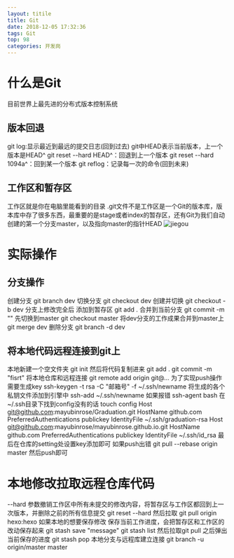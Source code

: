 ```yaml
---
layout: titile
title: Git
date: 2018-12-05 17:32:36
tags: Git
top: 98
categories: 开发岗
---
```

# 什么是Git
目前世界上最先进的分布式版本控制系统
## 版本回退
git log:显示最近到最远的提交日志(回到过去)
git中HEAD表示当前版本，上一个版本是HEAD^
git reset --hard HEAD^：回退到上一个版本
git reset --hard 1094a^：回到某一个版本
git reflog：记录每一次的命令(回到未来)
## 工作区和暂存区
工作区就是你在电脑里能看到的目录
.git文件不是工作区是一个Git的版本库，版本库中存了很多东西，最重要的是stage或者index的暂存区，还有Git为我们自动创建的第一个分支master，以及指向master的指针HEAD
![jiegou](/Git/p1.png "图示")
 <!--more--> 
# 实际操作
## 分支操作
创建分支
git branch dev
切换分支
git checkout dev
创建并切换
git checkout -b dev
分支上修改完全后
添加到暂存区
git add .
合并到当前分支
git commit -m ""
先切换到master
git checkout master
将dev分支的工作成果合并到master上
git merge dev
删除分支
git branch -d dev
## 将本地代码远程连接到git上
本地新建一个空文件夹
git init
然后将代码复制进来
git add .
git commit -m "fisrt"
将本地仓库和远程连接
git remote add origin git@...
为了实现push操作需要生成key
ssh-keygen -t rsa -C "邮箱号" -f  ~/.ssh/newname
将生成的各个私钥文件添加到引擎中
ssh-add ~/.ssh/newname
如果报错
ssh-agent bash
在~/.ssh目录下找到config没有的话 touch config
Host git@github.com:mayubinrose/Graduation.git
HostName github.com
PreferredAuthentications publickey
IdentityFile ~/.ssh/graduation-rsa
Host git@github.com:mayubinrose/mayubinrose.github.io.git
HostName github.com
PreferredAuthentications publickey
IdentityFile ~/.ssh/id_rsa
最后在仓库的setting处设置key添加即可
如果push出错
git pull --rebase origin master
然后push即可
# 本地修改拉取远程仓库代码
--hard 参数撤销工作区中所有未提交的修改内容，将暂存区与工作区都回到上一次版本，并删除之前的所有信息提交
git reset --hard
然后拉取
git pull origin hexo:hexo 
如果本地的想要保存修改 保存当前工作进度，会把暂存区和工作区的改动保存起来
git stash save "message" git stash list 
然后拉取git pull 之后弹出当前保存的进度
git stash pop
本地分支与远程库建立连接
git branch -u origin/master master